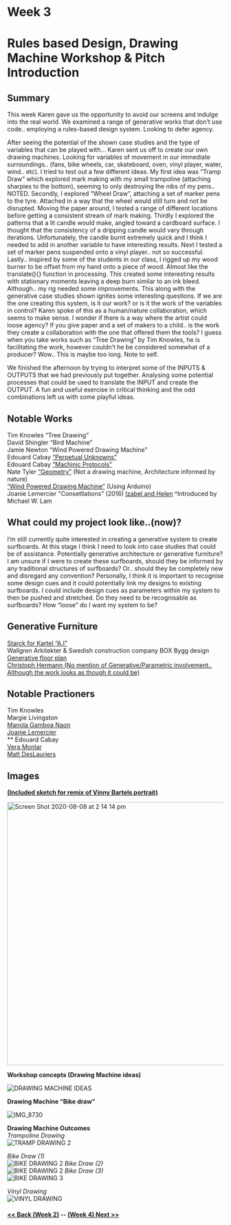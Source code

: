 # Week 3
# Rules based Design, Drawing Machine Workshop & Pitch Introduction

## Summary <br />
This week Karen gave us the opportunity to avoid our screens and indulge into the real world. We examined a range of generative works that don’t use code.. employing a rules-based design system. Looking to defer agency. <br />

After seeing the potential of the shown case studies and the type of variables that can be played with… Karen sent us off to create our own drawing machines. Looking for variables of movement in our immediate surroundings.. (fans, bike wheels, car, skateboard, oven, vinyl player, water, wind.. etc). I tried to test out a few different ideas. My first idea was “Tramp Draw” which explored mark making with my small trampoline (attaching sharpies to the bottom), seeming to only destroying the nibs of my pens.. NOTED. Secondly, I explored “Wheel Draw”, attaching a set of marker pens to the tyre. Attached in a way that the wheel would still turn and not be disrupted. Moving the paper around, I tested a range of different locations before getting a consistent stream of mark making. Thirdly I explored the patterns that a lit candle would make, angled toward a cardboard surface. I thought that the consistency of a dripping candle would vary through iterations. Unfortunately, the candle burnt extremely quick and I think I needed to add in another variable to have interesting results. Next I tested a set of marker pens suspended onto a vinyl player.. not so successful. Lastly.. inspired by some of the students in our class, I rigged up my wood burner to be offset from my hand onto a piece of wood. Almost like the translate(){} function in processing. This created some interesting results with stationary moments leaving a deep burn similar to an ink bleed. Although.. my rig needed some improvements. This along with the generative case studies shown ignites some interesting questions. If we are the one creating this system, is it our work? or is it the work of the variables in control? Karen spoke of this as a human/nature collaboration, which seems to make sense. I wonder if there is a way where the artist could loose agency? If you give paper and a set of makers to a child.. is the work they create a collaboration with the one that offered them the tools? I guess when you take works such as “Tree Drawing” by Tim Knowles, he is facilitating the work, however couldn’t he be considered somewhat of a producer? Wow.. This is maybe too long. Note to self.  <br /> 

We finished the afternoon by trying to interpret some of the INPUTS & OUTPUTS that we had previously put together. Analysing some potential processes that could be used to translate the INPUT and create the OUTPUT. A fun and useful exercise in critical thinking and the odd combinations left us with some playful ideas.  



## Notable Works <br />
Tim Knowles “Tree Drawing” <br />
David Shingler “Bird Machine” <br />
Jamie Newton “Wind Powered Drawing Machine” <br />
Edouard Cabay [“Perpetual Unknowns”](https://petermagnus.com/portfolio_page/perpetual-unknowns/) <br />
Edouard Cabay [“Machinic Protocols”](https://www.koozarch.com/abstractions/machinic-protocols/) <br />
Nate Tyler [“Geometry”](https://www.instagram.com/p/CCXDnWkj56f/) (Not a drawing machine, Architecture informed by nature) <br />
[“Wind Powered Drawing Machine”](http://www.iaacblog.com/programs/wind-drawing-machine/) (Using Arduino) <br />
Joanie Lemercier "Consetllations" (2016)
[Izabel and Helen](https://www.instagram.com/isabelandhelen/)
^Introduced by Michael W. Lam


## What could my project look like..(now)? <br />
I’m still currently quite interested in creating a generative system to create surfboards. At this stage I think I need to look into case studies that could be of assistance. Potentially generative architecture or generative furniture? I am unsure if I were to create these surfboards, should they be informed by any traditional structures of surfboards? Or.. should they be completely new and disregard any convention? Personally, I think it is important to recognise some design cues and it could potentially link my designs to existing surfboards. I could include design cues as parameters within my system to then be pushed and stretched. Do they need to be recognisable as surfboards? How “loose” do I want my system to be?


## Generative Furniture <br />
[Starck for Kartel “A.I”](https://www.starck.com/a-i-for-kartell-by-starck-powered-by-autodesk-kartell-p3534) <br />
Wallgren Arkitekter & Swedish construction company BOX Bygg design [Generative floor plan](https://www.dezeen.com/2019/06/27/adaptive-floor-plans-wallgren-arkitekter-box-bygg-parametric-tool/) <br />
[Christoph Hermann (No mention of Generative/Parametric involvement.. Although the work looks as though it could be)](http://www.christoph-hermann.com/)  <br />


## Notable Practioners <br />
Tim Knowles <br />
Margie Livingston <br />
[Manola Gamboa Naon](http://manoloide.com/) <br />
[Joanie Lemercier](https://joanielemercier.com/) <br />
** Edouard Cabay <br />
[Vera Monlar](http://www.veramolnar.com/) <br />
[Matt DesLauriers](https://www.mattdesl.com/)<br />


## Images <br />
**[(Included sketch for remix of Vinny Bartels portrait)](https://github.com/LouisEastt/Slave2/blob/master/Week%203/Vinny%20Portrait%20Remix.md)** <br />

<img width="612" alt="Screen Shot 2020-08-08 at 2 14 14 pm" src="https://user-images.githubusercontent.com/68723193/89702483-0e2e1400-d985-11ea-8961-c943c728a67d.png">

**Workshop concepts (Drawing Machine ideas)** <br />

![DRAWING MACHINE IDEAS](https://user-images.githubusercontent.com/68723193/89702439-aa0b5000-d984-11ea-89b7-65a0fb54d3f9.jpeg)

**Drawing Machine “Bike draw”**  <br />

![IMG_8730](https://user-images.githubusercontent.com/68723193/89702433-9eb82480-d984-11ea-8bfd-81cb1ae7c32d.PNG)

**Drawing Machine Outcomes** <br />
*Trampoline Drawing*  <br />
![TRAMP DRAWING 2](https://user-images.githubusercontent.com/68723193/89702497-3453b400-d985-11ea-8702-9b2d3170304e.jpeg)


*Bike Draw (1)*  <br />
![BIKE DRAWING 2](https://user-images.githubusercontent.com/68723193/89702458-d0c98680-d984-11ea-830b-6f33b8b8d445.jpeg)
*Bike Draw (2)* <br />
![BIKE DRAWING 2](https://user-images.githubusercontent.com/68723193/89702462-d757fe00-d984-11ea-9524-e972f0bd0e04.jpg)
*Bike Draw (3)* <br />
![BIKE DRAWING 3](https://user-images.githubusercontent.com/68723193/89702464-db841b80-d984-11ea-9861-42c72d35f070.jpg)

*Vinyl Drawing* <br />
![VINYL DRAWING ](https://user-images.githubusercontent.com/68723193/89702445-b2fc2180-d984-11ea-852e-105e1b049b80.jpeg)

#### [<< Back (Week 2)](https://louiseastt.github.io/Slave2/Week%202/) -- [(Week 4) Next >>](https://louiseastt.github.io/Slave2/Week%204/)
